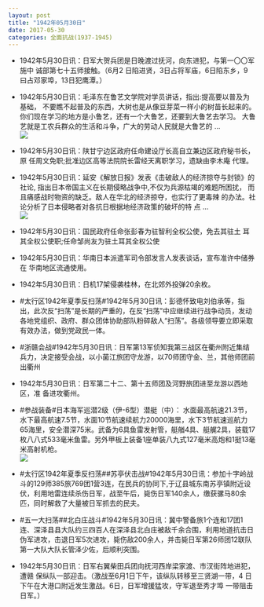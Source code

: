 ```yaml
---
layout: post
title: "1942年05月30日"
date: 2017-05-30
categories: 全面抗战(1937-1945)
---
```


<meta name="referrer" content="no-referrer" />

- 1942年5月30日讯：日军大贺兵团是日晚渡过抚河，向东进犯，与第一〇〇军施中 诚部第七十五师接触。（6月2 日陷进贤，3日占将军庙，6日陷东乡，9 曰占邓家埠，13日犯鹰潭。） 

- 1942年5月30日讯：毛泽东在鲁艺文学院对学员讲话，指出:提高要以普及为基础， 不要瞧不起普及的东西，大树也是从像豆芽菜一样小的树苗长起来的。 你们现在学习的地方是小鲁艺，还有一个大鲁艺，还要到大鲁艺去学习。 大鲁艺就是工农兵群众的生活和斗争，广大的劳动人民就是大鲁艺的 ... <br/><img src="https://wx4.sinaimg.cn/large/aca367d8ly1fg3qipcorqj20c80ay3yl.jpg" />

- 1942年5月30日讯：陕甘宁边区政府任命建设厅长高自立兼边区政府秘书长，原 任周文免职;批准边区高等法院院长雷经天离职学习，遗缺由李木庵 代理。 

- 1942年5月30日讯：延安《解放日报》发表《击破敌人的经济掠夺与封锁》的社论, 指出日本帝国主义在长期侵略战争中,不仅为兵源枯竭的难题所困扰， 而且痛感战时物资的缺乏。敌人在华北的经济掠夺，也实行了更毒辣 的办法。社论分析了日本侵略者对各抗日根据地经济政策的破坏的特 点 ... <br/><img src="https://wx1.sinaimg.cn/large/aca367d8ly1fg3n2j5vzaj20c80ayt8t.jpg" />

- 1942年5月30日讯：国民政府任命张彭春为驻智利全权公使，免去其驻土 耳其全权公使职;任命邹尚友为驻土耳其全权公使 

- 1942年5月30日讯：华南日本派遣军司令部发言人发表谈话，宣布准许中储券在 华南地区流通使用。 

- 1942年5月30日讯：日机17架侵袭桂林，在北郊外投弹20余枚。 

- #太行区1942年夏季反扫荡#1942年5月30日讯：彭德怀致电刘伯承等，指出，此次反“扫荡”是长期的严重的，在反“扫荡”中应继续进行战争动员，发动各地党组织、政府、群众团体协助部队粉碎敌人“扫荡”。各级领导要立即采取有效办法，做到党政民一体。 

- #浙赣会战#1942年5月30日讯：日军第13军侦知我第三战区在衢州附近集结兵力，决定接受会战，以小菌江旅团守龙游，以70师团守金、兰，其他师团前出衢州 

- 1942年5月30日讯：日军第二十二、第十五师团及河野旅团进至龙游以西地区，准 备进攻衢州。 

- #参战装备#日本海军巡潜2级（伊-6型）潜艇（中）： 水面最高航速21.3节，水下最高航速7.5节，水面10节航速续航力20000海里，水下3节航速巡航力65海里，安全潜深75米。武备为6具鱼雷发射管，艇艏4具、艇艉2具，装载17枚八八式533毫米鱼雷。另外甲板上装备1座单装八九式127毫米高炮和1挺13毫米高射机枪。 <br/><img src="https://wx1.sinaimg.cn/large/aca367d8ly1fg35qinxhhj20dc0ax0tv.jpg" />

- #太行区1942年夏季反扫荡##苏亭伏击战#1942年5月30日讯：参加十字岭战斗的129师385旅769团1营3连，在民兵的协同下,于辽县城东南苏亭镇附近设伏，利用地雷连续杀伤日军，战至午后，毙伤日军140余人，缴获骡马80余匹，同时解救了大量被日军抓去的民夫。 

- #五一大扫荡##北白庄战斗#1942年5月30日讯：冀中警备旅1个连和17团1连、深泽县县大队约三四百人在深泽县北白庄被敌千余合围，利用地道抗击日伪军进攻，击退日军5次进攻，毙伤敌200余人，并击毙日军第26师团12联队第一大队大队长管泽少佐，后顺利突围。 

- 1942年5月30日讯：日军右翼柴田兵团向抚河西岸梁家渡、市汊街阵地进犯，遭赣 保纵队一部迎击。（激战至6月1日下午，该纵队转移至三贤湖一带，4 日下午在大港口附近发生激战。6日，日军增援猛攻，守军退至秀才埠 一带阻击日军。） 

